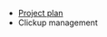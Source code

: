 * [Project plan](https://git.fhict.nl/I476087/internship_berariah_s5_2023/-/wikis/Project-plan)
* Clickup management